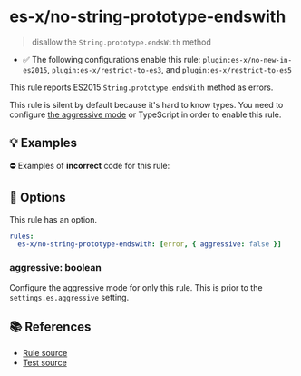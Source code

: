 # es-x/no-string-prototype-endswith
> disallow the `String.prototype.endsWith` method

- ✅ The following configurations enable this rule: `plugin:es-x/no-new-in-es2015`, `plugin:es-x/restrict-to-es3`, and `plugin:es-x/restrict-to-es5`

This rule reports ES2015 `String.prototype.endsWith` method as errors.

This rule is silent by default because it's hard to know types. You need to configure [the aggressive mode](../#the-aggressive-mode) or TypeScript in order to enable this rule.

## 💡 Examples

⛔ Examples of **incorrect** code for this rule:

<eslint-playground type="bad" code="/*eslint es-x/no-string-prototype-endswith: [error, { aggressive: true }] */
foo.endsWith(&quot;a&quot;)
" />

## 🔧 Options

This rule has an option.

```yml
rules:
  es-x/no-string-prototype-endswith: [error, { aggressive: false }]
```

### aggressive: boolean

Configure the aggressive mode for only this rule.
This is prior to the `settings.es.aggressive` setting.

## 📚 References

- [Rule source](https://github.com/ota-meshi/eslint-plugin-es-x/blob/v5.0.0/lib/rules/no-string-prototype-endswith.js)
- [Test source](https://github.com/ota-meshi/eslint-plugin-es-x/blob/v5.0.0/tests/lib/rules/no-string-prototype-endswith.js)
